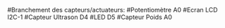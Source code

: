 #Branchement des capteurs/actuateurs:
#Potentiomètre A0
#Ecran LCD I2C-1
#Capteur Ultrason D4
#LED D5
#Capteur Poids A0
